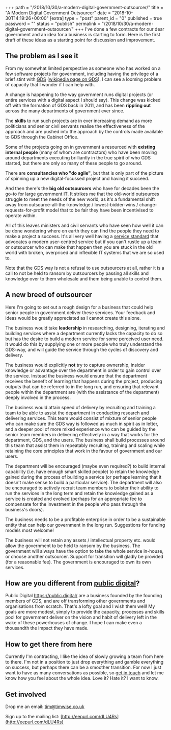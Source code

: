 +++
path = "/2018/10/30/a-modern-digital-government-outsourcer/"
title = "A Modern Digital Government Outsourcer"
date = "2018-10-30T14:19:26+00:00"
[extra]
type = "post"
parent_id = "0"
published = true
password = ""
status = "publish"
permalink = "/2018/10/30/a-modern-digital-government-outsourcer/"
+++
I've done a few contracts for our dear government and an idea for a business is starting to form. Here is the first draft of these ideas as a starting point for discussion and improvement.

## The problem as I see it

From my somewhat limited perspective as someone who has worked on a few software projects for government, including having the privilege of a brief stint with [GDS](https://www.gov.uk/government/organisations/government-digital-service) ([wikipedia page on GDS](https://en.wikipedia.org/wiki/Government_Digital_Service)), I can see a looming problem of capacity that I wonder if I can help with.

A change is happening to the way government runs digital projects (or entire services with a digital aspect I should say). This change was kicked off with the formation of GDS back in 2011, and has been **rippling out** across the many departments of government ever since.

The **skills** to run such projects are in ever increasing demand as more politicians and senior civil servants realise the effectiveness of the approach and are pushed into the approach by the controls made available to GDS through the Cabinet Office.

Some of the projects going on in government a resourced with **existing internal people** (many of whom are contractors) who have been moving around departments executing brilliantly in the true spirit of who GDS started, but there are only so many of these people to go around.

There are **consultancies who "do agile"**, but that is only part of the picture of spinning up a new digital-focussed project and having it succeed.

And then there's the **big old outsourcers** who have for decades been the go-to for large government IT. It strikes me that the old-world outsources struggle to meet the needs of the new world, as it's a fundamental shift away from outsource-all-the-knowledge / lowest-bidder-wins / change-requests-for-profit model that to be fair they have been incentivised to operate within.

All of this leaves ministers and civil servants who have seen how well it can be done wondering where on earth they can find the people they need to make a project a success. It's all very well having a [service standard](https://www.gov.uk/service-manual/service-standard) that advocates a modern user-centred service but if you can't rustle up a team or outsourcer who can make that happen then you are stuck in the old world with broken, overpriced and inflexible IT systems that we are so used to.

Note that the GDS way is not a refusal to use outsourcers at all, rather it is a call to not be held to ransom by outsourcers by passing all skills and knowledge over to them wholesale and them being unable to control them.

## A new breed of outsourcer

Here I'm going to set out a rough design for a business that could help senior people in government deliver these services. Your feedback and ideas would be greatly appreciated as I cannot create this alone.

The business would take **leadership** in researching, designing, iterating and building services where a department currently lacks the capacity to do so but has the desire to build a modern service for some perceived user need. It would do this by supplying one or more people who truly understand the GDS-way, and will guide the service through the cycles of discovery and delivery.

The business would explicitly **not** try to capture ownership, insider knowledge or advantage over the department in order to gain control over the service. Instead the business would ensure that the department receives the benefit of learning that happens during the project, producing outputs that can be referred to in the long run, and ensuring that relevant people within the department are (with the assistance of the department) deeply involved in the process.

The business would attain speed of delivery by recruiting and training a team to be able to assist the department in conducting research and delivering services. This team would consist of mixture of senior people who can make sure the GDS way is followed as much in spirit as in letter, and a deeper pool of more mixed experience who can be guided by the senior team members in delivering effectively in a way that works for the department, GDS, and the users. The business shall build processes around this team that assist them in repeatably recruiting, training and scaling while retaining the core principles that work in the favour of government and our users.

The department will be encouraged (maybe even required?) to build internal capability (i.e. have enough smart skilled people) to retain the knowledge gained during the process of building a service (or perhaps learning that it doesn't make sense to build a particular service). The department will also be encouraged to actively recruit team members to bolster their ability to run the services in the long term and retain the knowledge gained as a service is created and evolved (perhaps for an appropriate fee to compensate for the investment in the people who pass through the business's doors).

The business needs to be a profitable enterprise in order to be a sustainable entity that can help our government in the long run. Suggestions for funding models most welcome!

The business will not retain any assets / intellectual property etc. would allow the government to be held to ransom by the business. The government will always have the option to take the whole service in-house, or choose another outsourcer. Support for transition will gladly be provided (for a reasonable fee). The government is encouraged to own its own services.

## How are you different from [public digital](https://public.digital/)?

Public Digital https://public.digital/ are a business founded by the founding members of GDS, and are off transforming other governments and organisations from scratch. That's a lofty goal and I wish them well! My goals are more modest, simply to provide the capacity, processes and skills pool for government deliver on the vision and habit of delivery left in the wake of these powerhouses of change. I hope I can make even a thousandth the impact they have made.

## How to get there from here

Currently I'm contracting, I like the idea of slowly growing a team from here to there. I'm not in a position to just drop everything and gamble everything on success, but perhaps there can be a smoother transition. For now I just want to have as many conversations as possible, so [get in touch](mailto:tim@timwise.co.uk) and let me know how you feel about the whole idea. Love it? Hate it? I want to know.

## Get involved

Drop me an email: [tim@timwise.co.uk](mailto:tim@timwise.co.uk)

Sign up to the mailing list: [http://eepurl.com/dLU4Rs](http://eepurl.com/dLU4Rs)
